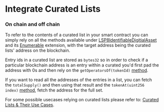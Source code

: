 # Integrate Curated Lists

### On chain and off chain

To refer to the contents of a curated list in your smart contract you can simply rely on all the methods available under [LSP8IdentifiableDigitialAsset](https://github.com/lukso-network/LIPs/blob/main/LSPs/LSP-8-IdentifiableDigitalAsset.md#interface-cheat-sheet) and its [Enumerable](https://github.com/lukso-network/lsp-smart-contracts/blob/develop/packages/lsp8-contracts/contracts/extensions/LSP8Enumerable.sol) extension, with the target address being the curated lists' address on the blockchain.

Entry ids in a curated list are stored as `bytes32` so in order to check if a particular blockchain address is an entry within a curated you'd first pad the address with 0s and then rely on the `getOperatorsOf(tokenId)` [method](https://github.com/lukso-network/LIPs/blob/main/LSPs/LSP-8-IdentifiableDigitalAsset.md#getoperatorsof).&#x20;

If you want to read all the addresses of the entries in a list, you can fetch the `totalSupply()` and then using that result and the `tokenAt(uint256 index)` [method](https://github.com/lukso-network/lsp-smart-contracts/blob/develop/packages/lsp8-contracts/contracts/extensions/LSP8Enumerable.sol#L29C14-L29C36), fetch the address for the full set.

For some possible usecases relying on curated lists please refer to: [Curated Lists & Their Use Cases](../getting-started/editor.md).
